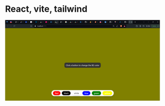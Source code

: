 # React, vite, tailwind


![](https://github.com/pa-one55/React-Projects/blob/main/04bgChanger/Screenshot%202024-06-19%20172445.png?raw=true)
